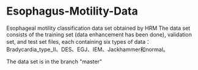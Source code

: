 # Esophagus-Motility-Data
Esophageal motility classification data set obtained by HRM
The data set consists of the training set (data enhancement has been done), validation set, and test set files, each containing six types of data：Bradycardia_type_II、DES、EGJ、IEM、Jackhammer和normal。


The data set is in the branch "master"
